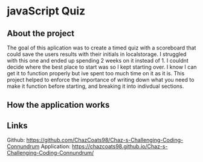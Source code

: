 # javaScript Quiz
## About the project
The goal of this aplication was to create a timed quiz with a scoreboard that could save the users results with their initials in localstorage. I struggled with this one and ended up spending 2 weeks on it instead of 1. I couldnt decide where the best place to start was so I kept starting over. I know I can get it to function properly but ive spent too much time on it as it is. This project helped to enforce the importance of writing down what you need to make it function before starting, and breaking it into indivdual sections. 

## How the application works 





## Links 
Github: https://github.com/ChazCoats98/Chaz-s-Challenging-Coding-Connundrum
Application: https://chazcoats98.github.io/Chaz-s-Challenging-Coding-Connundrum/

